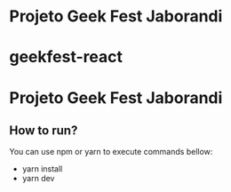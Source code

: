 # Projeto Geek Fest Jaborandi
# geekfest-react

# Projeto Geek Fest Jaborandi

## How to run?

You can use npm or yarn to execute commands bellow:

- yarn install
- yarn dev